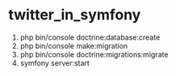 # twitter_in_symfony

1. php bin/console doctrine:database:create
2. php bin/console make:migration
3. php bin/console doctrine:migrations:migrate
4. symfony server:start
